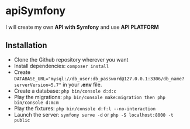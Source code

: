 <h1>apiSymfony</h1>

I will create my own **API with Symfony** and use **API PLATFORM**

<h2>Installation</h2>

- Clone the Github repository wherever you want
- Install dependencies: `composer install`
- Create `DATABASE_URL="mysql://db_user:db_password@127.0.0.1:3306/db_name?serverVersion=5.7"` in your **.env** file.
- Create a database: `php bin/console d:d:c`
- Play the migrations: `php bin/console make:migration then php bin/console d:m:m`
- Play the fixtures: `php bin/console d:f:l --no-interaction`
- Launch the server: `symfony serve -d` or `php -S localhost:8000 -t public`
